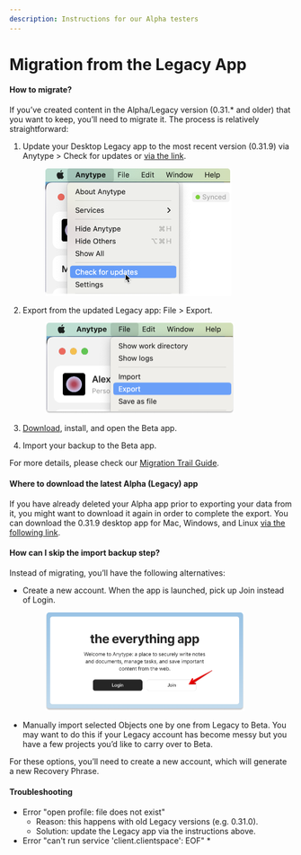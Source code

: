 ```yaml
---
description: Instructions for our Alpha testers
---
```


# Migration from the Legacy App

#### **How to migrate?**

If you’ve created content in the Alpha/Legacy version (0.31.\* and older) that you want to keep, you’ll need to migrate it. The process is relatively straightforward:

1.  Update your Desktop Legacy app to the most recent version (0.31.9) via Anytype > Check for updates or [via the link](https://download.anytype.io/?ref=migration\&platform=desktop).

    <div align="left">

    <figure><img src="../.gitbook/assets/Check updates.png" alt="" width="331"><figcaption></figcaption></figure>

    </div>
2.  Export from the updated Legacy app: File > Export.

    <div align="left">

    <figure><img src="../.gitbook/assets/Export.png" alt="" width="336"><figcaption></figcaption></figure>

    </div>
3. [Download](https://download.anytype.io/), install, and open the Beta app.
4. Import your backup to the Beta app.

For more details, please check our [Migration Trail Guide](https://community.anytype.io/t/anytype-legacy-to-beta-migration-trail-guide/9274).

#### **Where to download the latest Alpha (Legacy) app**

If you have already deleted your Alpha app prior to exporting your data from it, you might want to download it again in order to complete the export. You can download the 0.31.9 desktop app for Mac, Windows, and Linux [via the following link](../).

#### How can I skip the import backup step?

Instead of migrating, you’ll have the following alternatives:

*   Create a new account. When the app is launched, pick up Join instead of Login.

    <div align="left">

    <figure><img src="../.gitbook/assets/Join Anytype.png" alt="" width="354"><figcaption></figcaption></figure>

    </div>
* Manually import selected Objects one by one from Legacy to Beta. You may want to do this if your Legacy account has become messy but you have a few projects you’d like to carry over to Beta.

For these options, you’ll need to create a new account, which will generate a new Recovery Phrase.

#### Troubleshooting

* Error "open profile: file does not exist"
  * Reason: this happens with old Legacy versions (e.g. 0.31.0).
  * Solution: update the Legacy app via the instructions above.
* Error "can't run service 'client.clientspace': EOF"
  *
